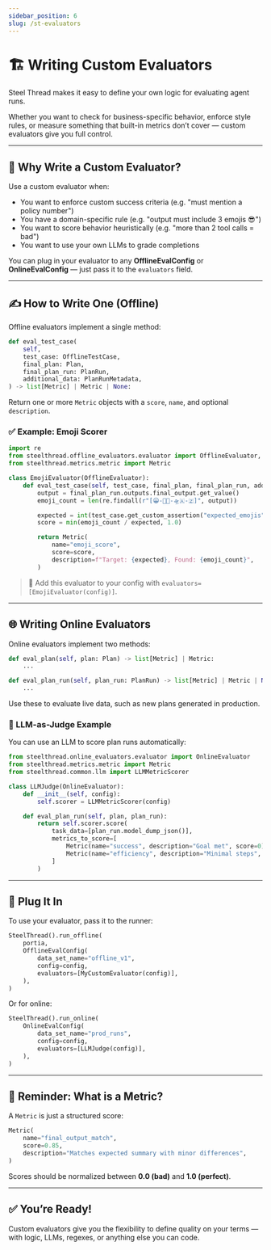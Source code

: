 ```yaml
---
sidebar_position: 6
slug: /st-evaluators
---
```


# 🏗️ Writing Custom Evaluators

Steel Thread makes it easy to define your own logic for evaluating agent runs.

Whether you want to check for business-specific behavior, enforce style rules, or measure something that built-in metrics don’t cover — custom evaluators give you full control.

---

## 🧠 Why Write a Custom Evaluator?

Use a custom evaluator when:

- You want to enforce custom success criteria (e.g. "must mention a policy number")
- You have a domain-specific rule (e.g. "output must include 3 emojis 😎")
- You want to score behavior heuristically (e.g. "more than 2 tool calls = bad")
- You want to use your own LLMs to grade completions

You can plug in your evaluator to any **OfflineEvalConfig** or **OnlineEvalConfig** — just pass it to the `evaluators` field.

---

## ✍️ How to Write One (Offline)

Offline evaluators implement a single method:

```python
def eval_test_case(
    self,
    test_case: OfflineTestCase,
    final_plan: Plan,
    final_plan_run: PlanRun,
    additional_data: PlanRunMetadata,
) -> list[Metric] | Metric | None:
````

Return one or more `Metric` objects with a `score`, `name`, and optional `description`.

### ✅ Example: Emoji Scorer

```python
import re
from steelthread.offline_evaluators.evaluator import OfflineEvaluator, PlanRunMetadata
from steelthread.metrics.metric import Metric

class EmojiEvaluator(OfflineEvaluator):
    def eval_test_case(self, test_case, final_plan, final_plan_run, additional_data):
        output = final_plan_run.outputs.final_output.get_value()
        emoji_count = len(re.findall(r"[😀-🙏🚀-🛸🇦-🇿]", output))

        expected = int(test_case.get_custom_assertion("expected_emojis") or 2)
        score = min(emoji_count / expected, 1.0)

        return Metric(
            name="emoji_score",
            score=score,
            description=f"Target: {expected}, Found: {emoji_count}",
        )
```

> 🧪 Add this evaluator to your config with `evaluators=[EmojiEvaluator(config)]`.

---

## 🌐 Writing Online Evaluators

Online evaluators implement two methods:

```python
def eval_plan(self, plan: Plan) -> list[Metric] | Metric:
    ...

def eval_plan_run(self, plan_run: PlanRun) -> list[Metric] | Metric | None:
    ...
```

Use these to evaluate live data, such as new plans generated in production.

### 🧠 LLM-as-Judge Example

You can use an LLM to score plan runs automatically:

```python
from steelthread.online_evaluators.evaluator import OnlineEvaluator
from steelthread.metrics.metric import Metric
from steelthread.common.llm import LLMMetricScorer

class LLMJudge(OnlineEvaluator):
    def __init__(self, config):
        self.scorer = LLMMetricScorer(config)

    def eval_plan_run(self, plan, plan_run):
        return self.scorer.score(
            task_data=[plan_run.model_dump_json()],
            metrics_to_score=[
                Metric(name="success", description="Goal met", score=0),
                Metric(name="efficiency", description="Minimal steps", score=0),
            ]
        )
```

---

## 🧩 Plug It In

To use your evaluator, pass it to the runner:

```python
SteelThread().run_offline(
    portia,
    OfflineEvalConfig(
        data_set_name="offline_v1",
        config=config,
        evaluators=[MyCustomEvaluator(config)],
    ),
)
```

Or for online:

```python
SteelThread().run_online(
    OnlineEvalConfig(
        data_set_name="prod_runs",
        config=config,
        evaluators=[LLMJudge(config)],
    ),
)
```

---

## 📏 Reminder: What is a Metric?

A `Metric` is just a structured score:

```python
Metric(
    name="final_output_match",
    score=0.85,
    description="Matches expected summary with minor differences",
)
```

Scores should be normalized between **0.0 (bad)** and **1.0 (perfect)**.

---

## ✅ You’re Ready!

Custom evaluators give you the flexibility to define quality on your terms — with logic, LLMs, regexes, or anything else you can code.
